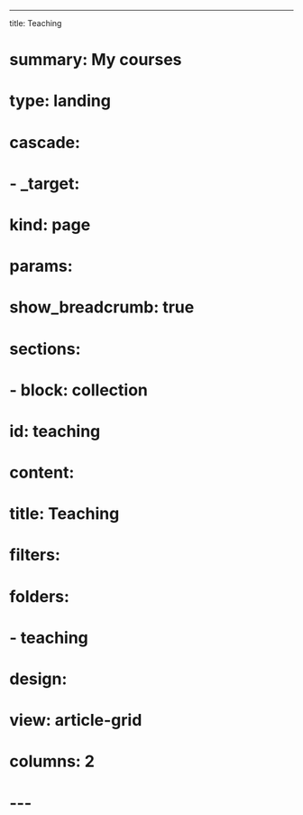 ---
title: Teaching
# summary: My courses
# type: landing

# cascade:
#   - _target:
#       kind: page
#     params:
#       show_breadcrumb: true

# sections:
#   - block: collection
#     id: teaching
#     content:
#       title: Teaching
#       filters:
#         folders:
#           - teaching
#     design:
#       view: article-grid
#       columns: 2
# ---
